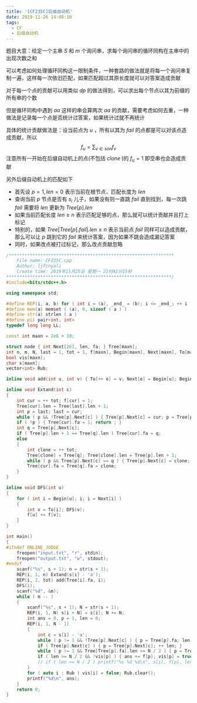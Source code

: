 ```yaml
---
title: '[CF235C]后缀自动机'
date: 2019-11-26 14:08:10
tags:
  - CF
  - 后缀自动机
---
```


题目大意：给定一个主串 $S$ 和 $m$ 个询问串，求每个询问串的循环同构在主串中的出现次数之和

可以考虑如何处理循环同构这一限制条件，一种套路的做法就是将每一个询问串复制一遍，这样每一次依旧匹配，如果匹配超过其原长度就可以对答案造成贡献

<!-- more -->

对于每一个点的贡献可以用类似 $dp$ 的做法得到，可以求出每个节点以其为前缀的所有串的个数

但是循环同构中遇到 $aa$ 这样的串会算两次 $aa$ 的贡献，需要考虑如何去重，一种做法是记录每一个点是否统计过答案，如果统计过就不再统计

具体的统计贡献做法是：设当前点为 $u$ ，所有以其为 $fail$ 的点都是可以对该点造成贡献，所以
$$
f_u=\sum_{v \in son}f_v
$$
注意所有一开始在后缀自动机上的点(不包括 $clone$ )的 $f_u=1$ 即空串也会造成贡献

另外后缀自动机上的匹配如下

*   首先设 $p=1,len=0$ 表示当前在根节点，匹配长度为 $len$
*   查询当前 $p$ 节点是否有 $s_i$ 儿子，如果没有则一直跳 $fail$ 直到找到，每一次跳 $fail$ 需要将 $len$ 更新为 $Tree[p].len$
*   如果当前匹配长度 $len\ge n$ 表示匹配足够的点，那么就可以统计贡献并且打上标记
*   特别的，如果 $Tree[Tree[p].fail].len \ge n$ 表示当前点 $fail$ 同样可以造成贡献，那么可以让 $p$ 跳到它的 $fail$ 来统计答案，因为如果不跳会造成漏记答案
*   同时，如果改点被打过标记，那么改点贡献忽略

```c++
/***************************************************************
	File name: CF235C.cpp
	Author: ljfcnyali
	Create time: 2019年11月25日 星期一 21时42分15秒
***************************************************************/
#include<bits/stdc++.h>

using namespace std;

#define REP(i, a, b) for ( int i = (a), _end_ = (b); i <= _end_; ++ i ) 
#define mem(a) memset ( (a), 0, sizeof ( a ) ) 
#define str(a) strlen ( a ) 
#define pii pair<int, int>
typedef long long LL;

const int maxn = 2e6 + 10;

struct node { int Next[26], len, fa; } Tree[maxn];
int n, m, N, last = 1, tot = 1, f[maxn], Begin[maxn], Next[maxn], To[maxn], e;
bool vis[maxn];
char s[maxn];
vector<int> Rub;

inline void add(int u, int v) { To[++ e] = v; Next[e] = Begin[u]; Begin[u] = e; }

inline void Extand(int c)
{
    int cur = ++ tot; f[cur] = 1;
    Tree[cur].len = Tree[last].len + 1;
    int p = last; last = cur; 
    while ( p && !Tree[p].Next[c] ) { Tree[p].Next[c] = cur; p = Tree[p].fa; }
    if ( !p ) { Tree[cur].fa = 1; return ; }
    int q = Tree[p].Next[c];
    if ( Tree[p].len + 1 == Tree[q].len ) Tree[cur].fa = q;
    else
    {
        int clone = ++ tot;
        Tree[clone] = Tree[q]; Tree[clone].len = Tree[p].len + 1;
        while ( p && Tree[p].Next[c] == q ) { Tree[p].Next[c] = clone; p = Tree[p].fa; }
        Tree[cur].fa = Tree[q].fa = clone;
    }
}

inline void DFS(int u)
{
    for ( int i = Begin[u]; i; i = Next[i] ) 
    {
        int v = To[i]; DFS(v);
        f[u] += f[v];
    }
}

int main()
{
#ifndef ONLINE_JUDGE
    freopen("input.txt", "r", stdin);
    freopen("output.txt", "w", stdout);
#endif
    scanf("%s", s + 1); n = str(s + 1);
    REP(i, 1, n) Extand(s[i] - 'a');
    REP(i, 2, tot) add(Tree[i].fa, i);
    DFS(1);
    scanf("%d", &m); 
    while ( m -- ) 
    {
        scanf("%s", s + 1); N = str(s + 1);
        REP(i, 1, N) s[i + N] = s[i]; N += N;
        int ans = 0, p = 1, len = 0;
        REP(i, 1, N - 1)
        {
            int c = s[i] - 'a';
            while ( p != 1 && !Tree[p].Next[c] ) { p = Tree[p].fa; len = Tree[p].len; }
            if ( Tree[p].Next[c] ) { p = Tree[p].Next[c]; ++ len; }
            while ( p != 1 && Tree[Tree[p].fa].len >= N / 2 ) { p = Tree[p].fa; len = Tree[p].len; }
            if ( len >= N / 2 && !vis[p] ) { ans += f[p]; vis[p] = true; Rub.push_back(p); }
            // if ( len >= N / 2 ) printf("%c %d %d\n", s[i], f[p], len);
        }
        for ( auto i : Rub ) vis[i] = false; Rub.clear();
        printf("%d\n", ans);
    }
    return 0;
}
```

